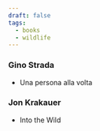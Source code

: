 ```yaml
---
draft: false
tags:
  - books
  - wildlife
---
```


### Gino Strada
 - Una persona alla volta

### Jon Krakauer
 - Into the Wild
